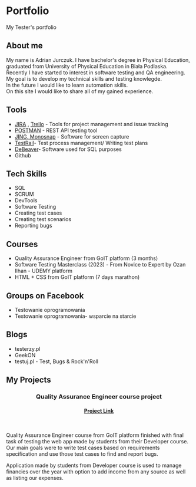 # Portfolio
My Tester's portfolio
<h2> About me</h2>
<p> My name is Adrian Jurczuk. I have bachelor's degree in Physical Education, graduated from University of Physical Education in Biała Podlaska.</br> Recently I have started to interest in software testing and QA engineering. My goal is to develop my technical skills and testing knowlegde.</br> In the future I would like to learn automation skills. </br> On this site I would like to share all of my gained experience.</p>

<h2>Tools</h2>
<ul>
<li><a href="https://www.atlassian.com/software/jira">JIRA</a> , <a href="https://trello.com/">Trello</a> - Tools for project management and issue tracking </li>
<li><a href="https://www.postman.com/">POSTMAN</a> - REST API testing tool</li>
<li><a href="https://www.techsmith.com/jing-tool.html"> JING, </a> <a href="https://monosnap.com/">Monosnap</a> - Software for screen capture </li>
<li><a href="https://www.gurock.com/testrail/">TestRail</a>- Test process management/ Writing test plans </li>
<li><a href="https://dbeaver.io/">DeBeaver</a>- Software used for SQL purposes</li>
<li> Github</li>
</ul>

<h2>Tech Skills</h2>
<ul>
<li> SQL</li>
<li>SCRUM</li>
<li>DevTools</li>
<li>Software Testing</li>
<li>Creating test cases</li>
<li> Creating test scenarios</li>
<li>Reporting bugs</li>
</ul>

<h2>Courses</h2>
<ul>
<li> Quality Assurance Engineer from GoIT platform (3 months)
<li> Software Testing Masterclass (2023) - From Novice to Expert by Ozan Ilhan - UDEMY platform
<li> HTML + CSS from GoIT platform (7 days marathon)</li>
</ul>

<h2> Groups on Facebook</h2>
<ul>
<li>Testowanie oprogramowania</li>
<li>Testowanie oprogramowania- wsparcie na starcie</li>
</ul>

<h2>Blogs</h2>
<ul>
<li>testerzy.pl</li>
<li>GeekON</li>
<li>testuj.pl - Test, Bugs & Rock'n'Roll</li>
</ul>

<h2>My Projects</h2>
<center>
<h3 align=center>Quality Assurance Engineer course project</h3>
</center>

<h4 align=center><a href="https://drive.google.com/drive/folders/1SqF_k2vcaen8KpbWI-CBYSyexHUCYnLC?usp=sharing">Project Link</a></h4>

</br><p>Quality Assurance Engineer course from GoIT platform finished with final task of testing the web app made by students from their Developer course.</br>
Our main goals were to write test cases based on requirements specification and use those test cases to find and report bugs.</p>

<p>Application made by students from Developer course is used to manage financies over the year with option to add income from any source as well as listing our expenses.</p>

